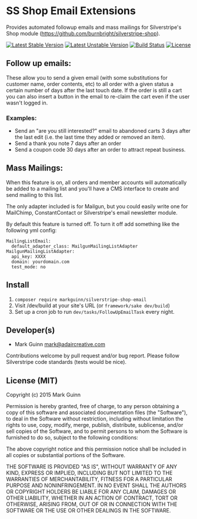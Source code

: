 SS Shop Email Extensions
========================

Provides automated followup emails and mass mailings for Silverstripe's Shop 
module (https://github.com/burnbright/silverstripe-shop).

[![Latest Stable Version](https://poser.pugx.org/markguinn/silverstripe-cloudassets/v/stable.png)](https://packagist.org/packages/markguinn/silverstripe-cloudassets)
[![Latest Unstable Version](https://poser.pugx.org/markguinn/silverstripe-cloudassets/v/unstable.png)](https://packagist.org/packages/markguinn/silverstripe-cloudassets)
[![Build Status](https://travis-ci.org/markguinn/silverstripe-shop-email.svg?branch=master)](https://travis-ci.org/markguinn/silverstripe-shop-email)
[![License](https://poser.pugx.org/markguinn/silverstripe-cloudassets/license.png)](https://packagist.org/packages/markguinn/silverstripe-cloudassets)


Follow up emails:
-----------------

These allow you to send a given email (with some substitutions for customer
name, order contents, etc) to all order with a given status a certain number
of days after the last touch date. If the order is still a cart you can
also insert a button in the email to re-claim the cart even if the user wasn't
logged in.

### Examples:

* Send an "are you still interested?" email to abandoned carts 3 days after the
  last edit (i.e. the last time they added or removed an item).
* Send a thank you note 7 days after an order
* Send a coupon code 30 days after an order to attract repeat business.


Mass Mailings:
--------------

When this feature is on, all orders and member accounts will automatically be
added to a mailing list and you'll have a CMS interface to create and send
mailing to this list.

The only adapter included is for Mailgun, but you could easily write one for
MailChimp, ConstantContact or Silverstripe's email newsletter module.

By default this feature is turned off. To turn it off add something like the
following yml config:

```
MailingListEmail:
  default_adapter_class: MailgunMailingListAdapter
MailgunMailingListAdapter:
  api_key: XXXX
  domain: yourdomain.com
  test_mode: no
```


Install
-------

1. `composer require markguinn/silverstripe-shop-email`
2. Visit /dev/build at your site's URL (or `framework/sake dev/build`) 
3. Set up a cron job to run `dev/tasks/FollowUpEmailTask` every night.


Developer(s)
------------
- Mark Guinn <mark@adaircreative.com>

Contributions welcome by pull request and/or bug report.
Please follow Silverstripe code standards (tests would be nice).


License (MIT)
-------------
Copyright (c) 2015 Mark Guinn

Permission is hereby granted, free of charge, to any person obtaining a copy of
this software and associated documentation files (the "Software"), to deal in
the Software without restriction, including without limitation the rights to use,
copy, modify, merge, publish, distribute, sublicense, and/or sell copies of the
Software, and to permit persons to whom the Software is furnished to do so, subject
to the following conditions:

The above copyright notice and this permission notice shall be included in all copies
or substantial portions of the Software.

THE SOFTWARE IS PROVIDED "AS IS", WITHOUT WARRANTY OF ANY KIND, EXPRESS OR IMPLIED,
INCLUDING BUT NOT LIMITED TO THE WARRANTIES OF MERCHANTABILITY, FITNESS FOR A PARTICULAR
PURPOSE AND NONINFRINGEMENT. IN NO EVENT SHALL THE AUTHORS OR COPYRIGHT HOLDERS BE LIABLE
FOR ANY CLAIM, DAMAGES OR OTHER LIABILITY, WHETHER IN AN ACTION OF CONTRACT, TORT OR
OTHERWISE, ARISING FROM, OUT OF OR IN CONNECTION WITH THE SOFTWARE OR THE USE OR OTHER
DEALINGS IN THE SOFTWARE.
